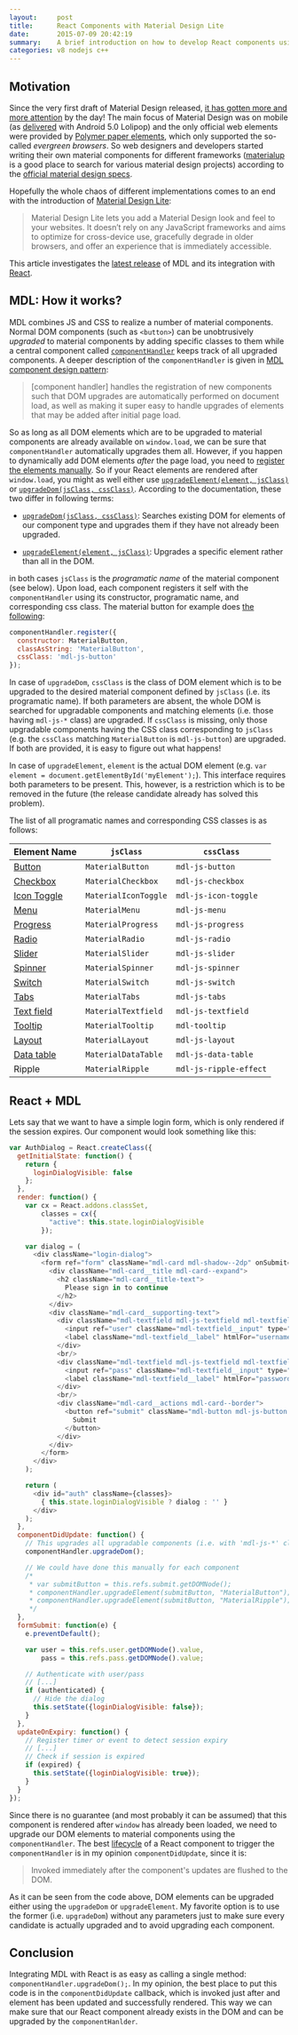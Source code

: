 ```yaml
---
layout:     post
title:      React Components with Material Design Lite
date:       2015-07-09 20:42:19
summary:    A brief introduction on how to develop React components using Google's MDL framework
categories: v8 nodejs c++
---
```


## Motivation
Since the very first draft of Material Design released, [it has gotten more and more attention](https://youtu.be/8UicJ0SxBwA) by the day! The main focus of Material Design was on mobile (as [delivered](http://developer.android.com/about/versions/lollipop.html#Material) with Android 5.0 Lolipop) and the only official web elements were provided by [Polymer paper elements](https://www.polymer-project.org/0.5/docs/elements/), which only supported the so-called *evergreen browsers*. So web designers and developers started writing their own material components for different frameworks ([materialup](http://www.materialup.com/) is a good place to search for various material design projects) according to the [official material design specs](https://www.google.com/design/spec/material-design/introduction.html).

Hopefully the whole chaos of different implementations comes to an end with the introduction of [Material Design Lite](http://www.getmdl.io/):

> Material Design Lite lets you add a Material Design look and feel to your websites. It doesn’t rely on any JavaScript frameworks and aims to optimize for cross-device use, gracefully degrade in older browsers, and offer an experience that is immediately accessible.

This article investigates the [latest release](https://github.com/google/material-design-lite/releases/tag/v1.0.0) of MDL and its integration with [React](http://facebook.github.io/react/).

## MDL: How it works?
MDL combines JS and CSS to realize a number of material components. Normal DOM components (such as `<button>`) can be unobtrusively *upgraded* to material components by adding specific classes to them while a central component called [`componentHandler`](https://github.com/google/material-design-lite/blob/v1.0.0/material.js#L25) keeps track of all upgraded components. A deeper description of the `componentHandler` is given in [MDL component design pattern](https://github.com/jasonmayes/mdl-component-design-pattern):

> [component handler] handles the registration of new components such that DOM upgrades are automatically performed on document load, as well as making it super easy to handle upgrades of elements that may be added after initial page load.

So as long as all DOM elements which are to be upgraded to material components are already available on `window.load`, we can be sure that `componentHandler` automatically upgrades them all. However, if you happen to dynamically add DOM elements *after* the page load, you need to [register the elements manually](http://www.getmdl.io/started/index.html#dynamic). So if your React elements are rendered after `window.load`, you might as well either use [`upgradeElement(element, jsClass)`](https://github.com/google/material-design-lite/blob/v1.0.0/material.js#L251) or [`upgradeDom(jsClass, cssClass)`](https://github.com/google/material-design-lite/blob/v1.0.0/material.js#L250). According to the documentation, these two differ in following terms:

* [`upgradeDom(jsClass, cssClass)`](https://github.com/google/material-design-lite/blob/v1.0.0/material.js#L54): Searches existing DOM for elements of our component type and upgrades them if they have not already been upgraded.

* [`upgradeElement(element, jsClass)`](https://github.com/google/material-design-lite/blob/v1.0.0/material.js#L83): Upgrades a specific element rather than all in the DOM.

in both cases `jsClass` is the *programatic name* of the material component (see below). Upon load, each component registers it self with the `componentHandler` using its constructor, programatic name, and corresponding css class. The material button for example does [the following](https://github.com/google/material-design-lite/blob/v1.0.0/material.js#L443):

```js
componentHandler.register({
  constructor: MaterialButton,
  classAsString: 'MaterialButton',
  cssClass: 'mdl-js-button'
});
```

In case of `upgradeDom`, `cssClass` is the class of DOM element which is to be upgraded to the desired material component defined by `jsClass` (i.e. its programatic name). If both parameters are absent, the whole DOM is searched for upgradable components and matching elements (i.e. those having `mdl-js-*` class) are upgraded. If `cssClass` is missing, only those upgradable components having the CSS class corresponding to `jsClass` (e.g. the `cssClass` matching `MaterialButton` is `mdl-js-button`) are upgraded. If both are provided, it is easy to figure out what happens!

In case of `upgradeElement`, `element` is the actual DOM element (e.g. `var element = document.getElementById('myElement');`). This interface requires both parameters to be present. This, however, is a restriction which is to be removed in the future (the release candidate already has solved this problem).

The list of all programatic names and corresponding CSS classes is as follows:

| Element Name   | `jsClass` | `cssClass` |
| -------------- | --------- | ---------- |
| [Button](http://www.getmdl.io/components/index.html#buttons-section) | `MaterialButton` | `mdl-js-button` |
| [Checkbox](http://www.getmdl.io/components/index.html#toggles-section) | `MaterialCheckbox` | `mdl-js-checkbox` |
| [Icon Toggle](http://www.getmdl.io/components/index.html#toggles-section/icon-toggle) | `MaterialIconToggle` | `mdl-js-icon-toggle` |
| [Menu](http://www.getmdl.io/components/index.html#menus-section) | `MaterialMenu` | `mdl-js-menu` |
| [Progress](http://www.getmdl.io/components/index.html#loading-section/progress) | `MaterialProgress` | `mdl-js-progress` |
| [Radio](http://www.getmdl.io/components/index.html#toggles-section/radio) | `MaterialRadio` | `mdl-js-radio` |
| [Slider](http://www.getmdl.io/components/index.html#sliders-section) | `MaterialSlider` | `mdl-js-slider` |
| [Spinner](http://www.getmdl.io/components/index.html#loading-section/spinner) | `MaterialSpinner` | `mdl-js-spinner` |
| [Switch](http://www.getmdl.io/components/index.html#toggles-section/switch) | `MaterialSwitch` | `mdl-js-switch` |
| [Tabs](http://www.getmdl.io/components/index.html#layout-section/tabs) | `MaterialTabs` | `mdl-js-tabs` |
| [Text field](http://www.getmdl.io/components/index.html#textfields-section) | `MaterialTextfield` | `mdl-js-textfield` |
| [Tooltip](http://www.getmdl.io/components/index.html#tooltips-section) | `MaterialTooltip` | `mdl-tooltip` |
| [Layout](http://www.getmdl.io/components/index.html#layout-section) | `MaterialLayout` | `mdl-js-layout` |
| [Data table](http://www.getmdl.io/components/index.html#tables-section) | `MaterialDataTable` | `mdl-js-data-table` |
| Ripple | `MaterialRipple` | `mdl-js-ripple-effect` |

## React + MDL
Lets say that we want to have a simple login form, which is only rendered if the session expires. Our component would look something like this:

```js
var AuthDialog = React.createClass({
  getInitialState: function() {
    return {
      loginDialogVisible: false
    };
  },
  render: function() {
    var cx = React.addons.classSet,
        classes = cx({
          "active": this.state.loginDialogVisible
        });

    var dialog = (
      <div className="login-dialog">
        <form ref="form" className="mdl-card mdl-shadow--2dp" onSubmit={this.formSubmit}>
          <div className="mdl-card__title mdl-card--expand">
            <h2 className="mdl-card__title-text">
              Please sign in to continue
            </h2>
          </div>
          <div className="mdl-card__supporting-text">
            <div className="mdl-textfield mdl-js-textfield mdl-textfield--floating-label">
              <input ref="user" className="mdl-textfield__input" type="text" id="username" />
              <label className="mdl-textfield__label" htmlFor="username">Username</label>
            </div>
            <br/>
            <div className="mdl-textfield mdl-js-textfield mdl-textfield--floating-label">
              <input ref="pass" className="mdl-textfield__input" type="password" id="password" />
              <label className="mdl-textfield__label" htmlFor="password">Password</label>
            </div>
            <br/>
            <div className="mdl-card__actions mdl-card--border">
              <button ref="submit" className="mdl-button mdl-js-button mdl-button--raised mdl-button--accent mdl-js-ripple-effect">
                Submit
              </button>
            </div>
          </div>
        </form>
      </div>
    );

    return (
      <div id="auth" className={classes}>
        { this.state.loginDialogVisible ? dialog : '' }
      </div>
    );
  },
  componentDidUpdate: function() {
    // This upgrades all upgradable components (i.e. with 'mdl-js-*' class)
    componentHandler.upgradeDom();

    // We could have done this manually for each component
    /*
     * var submitButton = this.refs.submit.getDOMNode();
     * componentHandler.upgradeElement(submitButton, "MaterialButton");
     * componentHandler.upgradeElement(submitButton, "MaterialRipple");
     */
  },
  formSubmit: function(e) {
    e.preventDefault();

    var user = this.refs.user.getDOMNode().value,
        pass = this.refs.pass.getDOMNode().value;

    // Authenticate with user/pass
    // [...]
    if (authenticated) {
      // Hide the dialog
      this.setState({loginDialogVisible: false});
    }
  },
  updateOnExpiry: function() {
    // Register timer or event to detect session expiry
    // [...]
    // Check if session is expired
    if (expired) {
      this.setState({loginDialogVisible: true});
    }
  }
});
```

Since there is no guarantee (and most probably it can be assumed) that this component is rendered after `window` has already been loaded, we need to upgrade our DOM elements to material components using the `componentHandler`. The best [lifecycle](https://facebook.github.io/react/docs/component-specs.html) of a React component to trigger the `componentHandler` is in my opinion `componentDidUpdate`, since it is:

> Invoked immediately after the component's updates are flushed to the DOM.

As it can be seen from the code above, DOM elements can be upgraded either using the `upgradeDom` or `upgradeElement`. My favorite option is to use the former (i.e. `upgradeDom`) without any parameters just to make sure every candidate is actually upgraded and to avoid upgrading each component.

## Conclusion
Integrating MDL with React is as easy as calling a single method: `componentHandler.upgradeDom();`. In my opinion, the best place to put this code is in the `componentDidUpdate` callback, which is invoked just after and element has been updated and successfully rendered. This way we can make sure that our React component already exists in the DOM and can be upgraded by the `componentHanlder`.
